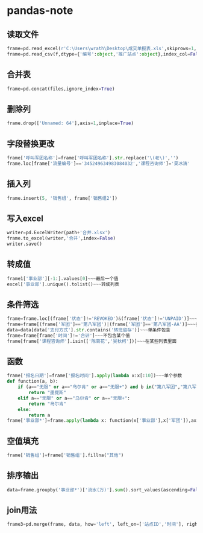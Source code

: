 # pandas-note

## 读取文件
```python
frame=pd.read_excel(r'C:\Users\wrath\Desktop\成交单报表.xls',skiprows=1,dtype={'流量编号':object})
frame=pd.read_csv(f,dtype={'编号':object,'推广站点':object},index_col=False)
```
## 合并表
```python
frame=pd.concat(files,ignore_index=True)
```
## 删除列
```python
frame.drop(['Unnamed: 64'],axis=1,inplace=True)
```
## 字段替换更改
```python
frame['呼叫军团名称']=frame['呼叫军团名称'].str.replace('\(老\)','')
frame.loc[frame['流量编号']=='345249634983084032','课程咨询师']='吴冰清'
```
## 插入列
```python
frame.insert(5, '销售组', frame['销售组2'])
```
## 写入excel
```python
writer=pd.ExcelWriter(path+'合并.xlsx')
frame.to_excel(writer,'合并',index=False)
writer.save()
```
## 转成值
```python
frame1['事业部'][-1:].values[0]~~~最后一个值
excel['事业部'].unique().tolist()~~~转成列表
```
## 条件筛选
```python
frame=frame.loc[(frame['状态']!='REVOKED')&(frame['状态']!='UNPAID')]~~~多条件合
frame=frame[(frame['军团']=='第八军团')|(frame['军团']=='第八军团-AA')]~~~多条件或
data=data[data['支付方式'].str.contains('转班留存')]~~~单条件包含
frame=frame[frame['时间']!='合计']~~~不包含某个值
frame[frame['课程咨询师'].isin(['陈菊花','吴秋柯'])]~~~在某些列表里面
```
## 函数
```python
frame['报名日期']=frame['报名时间'].apply(lambda x:x[:10])~~~单个参数
def function(a, b):
    if (a=="无限" or a=="乌尔肯" or a=="无限+") and b in("第八军团","第八军团-AA","第八军团-AA(老)","第八军团-A","第十五军团-A0","第十三军团","原第十三军团","第三十四军团","第四十一孵化器","第五十九孵化器","第三十孵化器","第二十三孵化器","D105孵化器"):
        return "墨提斯"
    elif a=="无限" or a=="乌尔肯" or a=="无限+":
        return "乌尔肯"
    else:
        return a
frame['事业部*']=frame.apply(lambda x: function(x['事业部'],x['军团']),axis=1)~~~多个参数
```
## 空值填充
```python
frame['销售组']=frame['销售组'].fillna("其他")
```
## 排序输出
```python
data=frame.groupby('事业部*')['流水(万)'].sum().sort_values(ascending=False).round(1)
```
## join用法
```python
frame3=pd.merge(frame, data, how='left', left_on=['站点ID','时间'], right_on=['站点ID','报名日期'])
```
